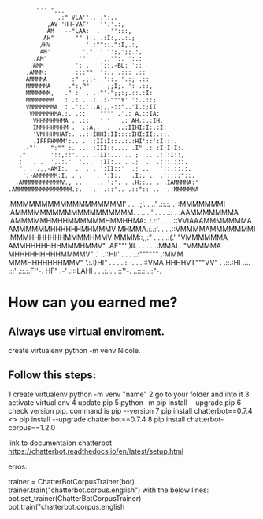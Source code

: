 			"'' "..,
                  ,:" VLA''..'.":,.
               ,AV 'HH-VAF'   ''.'.:,
               AM   --"LAA:  .   '':::,
              AH"      "" ) . .:I:,..:.;
             /HV          '.:""::.":I,.:,
             AM'         '."  ' '';,';;.:,
           .AM"         '"     ,,'":. ':.:
          .AMM         ': .   ':;.-BL: '::
         ,AMMM:        :::""  ':;. .::: .::
         AMMMMA       :" .;;-  '::. '.:; .::
         MMMMMMA     .":,P"  '  ;;I;. ': .::,
         MMMMMMM,   ." :  . .:"'-";;:;.::.:I:
         MMMMMMMM   : .: . .: .:-"""Y' ':..::;
         VMMMMMMMA  : .':.':.A;,,-::"..'I.:;II
          VMMMMMHMA,;. .::    """" .'.: A.::IA:
           VHHMMHMHMA . .::   ' '   .: AH.:.:IH.
           IMMHHHMHHM .  .:A,.  .  ..:IIHI:I:.:I:
           'VMHHHMHAT:. ..::IHHI:II::::IHI:II:.::.
           .IFFFHMMM':.. . .:II:I::..:.:HI'::':I:::.
        .-"'    ":"" :. .. .:III::.... .I" .: :I:I:I:.
       ."       '::,::'. .. .:II:... .. ;  .. .:.:I::,
       :   . .  '..:.'  '... ':II:.. . .;  .  .:::.:::.
       ". . .,,-AMI:.  .  . . ':II::'  .; ..   '::.::.:.
        ':-AMMMMMM:I. . .    . ':I:.   .I:. .  .'::::"::.
      .AMMMMMMMMMMMV., ..    .. ':'. . .H::.. . .IAMMMMA:'
    .AMMMMMMMMMMMMMMMM.:.   .  .::'.. .::":: ..  .:MMMMMMA
   .MMMMMMMMMMMMMMMMMMI' .  .. .;'. . ..' .::.:. .-:MMMMMMMI
  .AMMMMMMMMMMMMMMMMMMM.  . .. .:' .   .  . .:: . .AAMMMMMMMA
 .AMMMMMHMHHMMMMMMHMMHHMA:..:.::'    .   .  ..::VVIAAAMMMMMMMA
 AMMMMMMHHHHHHMHMMMV MHMMA.:..:'.         . . .::VMMMMAMMMMMMMI
.MMMHHHHHHHMMMMHMMV  MMMM::,,:"   . .        . .:(.'   "VMMMMMMA
AMMHHHHHHHMMMHMMV" .AF""' )II.   . .   .       . .:MMAL.  "VMMMMA
MHHHHHHHHHMMMMV" .'   ..::HII'    .  .  .       ..:""""""   .:MMM
MMMHHHHHHHMMV"      '.:.:)HI"     . . .         ..::-...   .:::VMA
HHHHVT"""VV"       . .::.:HI       ....          .::'      .::.:.F''-.
HF"    .-'          .:::LAHI .   . .:.:.        . ::''-. ..::.::.::"-.


# How can you earned me?
## Always use virtual enviroment.
  create virtualenv python -m venv Nicole.


## Follow this steps:
1 create virtualenv
	python -m venv "name"
2 go to your folder and into it
3 activate virtual env
4 update pip 
5 python -m pip install --upgrade pip
6 check version pip. command is pip --version
7 pip install chatterbot==0.7.4 <> pip install --upgrade chatterbot==0.7.4
8 pip install chatterbot-corpus==1.2.0


link to documentaion chatterbot 
https://chatterbot.readthedocs.io/en/latest/setup.html


erros:

trainer = ChatterBotCorpusTrainer(bot)
trainer.train("chatterbot.corpus.english")
with the below lines:
bot.set_trainer(ChatterBotCorpusTrainer)
bot.train("chatterbot.corpus.english
 

